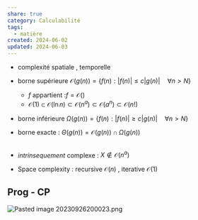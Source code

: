 ```yaml
---  
share: true  
category: Calculabilité  
tags:  
  - matière  
created: 2024-06-02  
updated: 2024-06-03  
---  
```

  
- complexité spatiale , temporelle  
  
- borne supérieure $\mathcal{O}(g(n))=\{ f(n):\lvert f(n) \rvert\leq c\lvert g(n) \rvert \quad\forall n>N \}{}$  
	- $f{}$ appartient :$f=\mathcal{O}(){}$  
	- $\mathcal{O}(1)\subset \mathcal{O}(\ln n)\subset \mathcal{O}(n^a)\subset \mathcal{O}(a^n)\subset \mathcal{O}(n!){}$  
  
- borne inférieure $\Omega(g(n))=\{ f(n):\lvert f(n) \rvert\geq c\lvert g(n) \rvert \quad\forall n>N \}{}$  
  
- borne exacte : $\Theta(g(n))=\mathcal{O}(g(n))\cap \Omega(g(n)){}$  
&nbsp;  
  
- *intrinsequement* complexe : $X\not \in \mathcal{O}(n^a)$  
  
- Space complexity : recursive $\mathcal{O}(n)$ , iterative $\mathcal{O}(1)$  
## Prog - CP  
![Pasted image 20230926200023.png](Pasted%20image%2020230926200023.png)  
